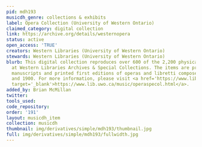 ```yaml
---
pid: mdh193
musicdh_genre: collections & exhibits
label: Opera Collection (University of Western Ontario)
claimed_category: digital collection
link: https://archive.org/details/westernopera
status: active
open_access: 'TRUE'
creators: Western Libraries (University of Western Ontario)
stewards: Western Libraries (University of Western Ontario)
blurb: This digital collection reproduces over 600 of the 2,200 physical volumes held
  at Western Libraries Archives & Special Collections. The items are primarily rare
  manuscripts and printed first editions of operas and libretti composed between 1597
  and 1900. For more information, please visit <a href='https://www.lib.uwo.ca/music/operaspecol.html'
  target='_blank'>https://www.lib.uwo.ca/music/operaspecol.html</a>.
added_by: Brian McMillan
twitter: 
tools_used: 
code_repository: 
order: '191'
layout: musicdh_item
collection: musicdh
thumbnail: img/derivatives/simple/mdh193/thumbnail.jpg
full: img/derivatives/simple/mdh193/fullwidth.jpg
---
```

